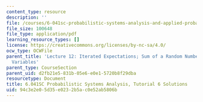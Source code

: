 ```yaml
---
content_type: resource
description: ''
file: /courses/6-041sc-probabilistic-systems-analysis-and-applied-probability-fall-2013/94c3e2e05d35e0232b5ac0e52ab5806b_MIT6_041SCF13_tut06_sol.pdf
file_size: 100648
file_type: application/pdf
learning_resource_types: []
license: https://creativecommons.org/licenses/by-nc-sa/4.0/
ocw_type: OCWFile
parent_title: 'Lecture 12: Iterated Expectations; Sum of a Random Number of Random
  Variables'
parent_type: CourseSection
parent_uid: d2fb21e5-831b-05e6-e0e1-5720b8f29dba
resourcetype: Document
title: 6.041SC Probabilistic Systems Analysis, Tutorial 6 Solutions
uid: 94c3e2e0-5d35-e023-2b5a-c0e52ab5806b
---
```

